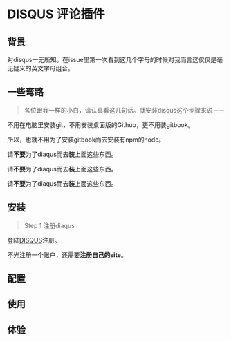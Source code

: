 # DISQUS 评论插件

## 背景
对disqus一无所知。在issue里第一次看到这几个字母的时候对我而言这仅仅是毫无疑义的英文字母组合。
## 一些弯路
>各位跟我一样的小白，请认真看这几句话。就安装disqus这个步骤来说－－

不用在电脑里安装git，不用安装桌面版的Github，更不用装gitbook。

所以，也就不用为了安装gitbook而去安装有npm的node。

请**不要**为了diaqus而去**装**上面这些东西。

请**不要**为了diaqus而去**装**上面这些东西。

请**不要**为了diaqus而去**装**上面这些东西。

## 安装
>Step 1 注册diaqus

登陆[DISQUS](https://disqus.com/)注册。

不光注册一个账户，还需要**注册自己的site**。
>
>
>

## 配置

## 使用

## 体验

